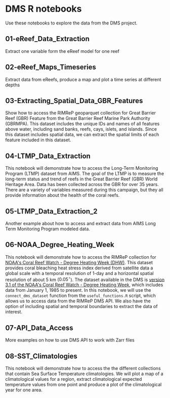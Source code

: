 # DMS R notebooks

Use these notebooks to explore the data from the DMS project.

## 01-eReef_Data_Extraction

Extract one variable form the eReef model for one reef

## 02-eReef_Maps_Timeseries

Extract data from eReefs, produce a map and plot a time series at different depths

## 03-Extracting_Spatial_Data_GBR_Features

Show how to access the RIMReP geoparquet collection for Great Barrier Reef (GBR) Feature from the Great Barrier Reef Marine Park Authority (GBRMPA). This dataset includes the unique IDs and names of all features above water, including sand banks, reefs, cays, islets, and islands. Since this dataset includes spatial data, we can extract the spatial limits of each feature included in this dataset.

## 04-LTMP_Data_Extraction

This notebook will demonstrate how to access the Long-Term Monitoring Program (LTMP) dataset from AIMS. The goal of the LTMP is to measure the long-term status and trend of reefs in the Great Barrier Reef (GBR) World Heritage Area. Data has been collected across the GBR for over 35 years. There are a variety of variables measured during this campaign, but they all provide information about the health of the coral reefs.

## 05-LTMP_Data_Extraction_2

Another example about how to access and extract data from AIMS Long Term Monitoring Program modeled data.

## 06-NOAA_Degree_Heating_Week

This notebook will demonstrate how to access the RIMReP collection for [NOAA's Coral Reef Watch - Degree Heating Week (DHW)](https://stac.staging.reefdata.io/browser/collections/noaa-crw/items/noaa-crw-dhw?.language=en&.asset=asset-data). This dataset provides coral bleaching heat stress index derived from satellite data a global scale with a temporal resolution of 1-day and a horizontal spatial resolution of about 5 km ($0.05^{\circ}$). The dataset available in the DMS is [version 3.1 of the NOAA's Coral Reef Watch - Degree Heating Week](https://coralreefwatch.noaa.gov/index.php), which includes data from January 1, 1985 to present. In this notebook, we will use the `connect_dms_dataset` function from the `useful_functions.R` script, which allows us to access data from the RIMReP DMS API. We also have the option of including spatial and temporal boundaries to extract the data of interest.

## 07-API_Data_Access

More examples on how to use DMS API to work with Zarr files

## 08-SST_Climatologies

This notebook will demonstrate how to access the the different collections that contain Sea Surface Temperature climatologies. We will plot a map of a climatological values for a region, extract climatological expected temperature values from one point and produce a plot of the climatological year for one area.
